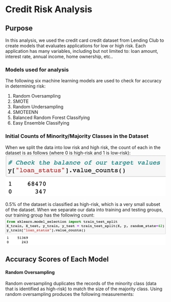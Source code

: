 # Credit Risk Analysis

## Purpose
In this analysis, we used the credit card credit dataset from Lending Club to create models that evaluates applications for low or high risk. Each application has many variables, including but not limited to: loan amount, interest rate, annual income, home ownership, etc..

### Models used for analysis
The following six machine learning models are used to check for accuracy in determining risk:
  
  1. Random Oversampling
  2. SMOTE
  3. Random Undersampling
  4. SMOTEENN
  5. Balanced Random Forest Classifying
  6. Easy Ensemble Classifying

### Initial Counts of Minority/Majority Classes in the Dataset
When we split the data into low risk and high risk, the count of each in the dataset is as follows (where 0 is high-risk and 1 is low-risk):
![HighvLow](Resources/HighvLow.png)

0.5% of the dataset is classified as high-risk, which is a very small subset of the dataset. When we separate our data into training and testing groups, our training group has the following count:
![HighvLowTraining](Resources/HighvLowTraining.png)

## Accuracy Scores of Each Model
#### Random Oversampling
Random oversampling duplicates the records of the minority class (data that is identified as high-risk) to match the size of the majority class. Using random oversampling produces the following measurements:
